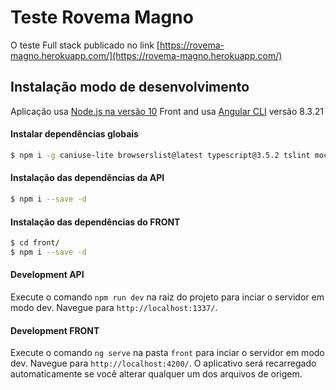 # Teste Rovema Magno

O teste Full stack publicado no link 
[https://rovema-magno.herokuapp.com/](https://rovema-magno.herokuapp.com/)

## Instalação modo de desenvolvimento

Aplicação usa [Node.js na versão 10](https://nodejs.org/fr/blog/release/v10.0.0/) 
Front and usa [Angular CLI](https://github.com/angular/angular-cli) versão 8.3.21 

#### Instalar dependências globais 

```bash
$ npm i -g caniuse-lite browserslist@latest typescript@3.5.2 tslint mocha chai-http chai gulp-cli @angular/cli@8.3.21 @angular/animations@^8.2.14 

```
#### Instalação das dependências da API 

```bash
$ npm i --save -d 
```

#### Instalação das dependências do FRONT

```bash
$ cd front/
$ npm i --save -d 
```


#### Development API 

Execute o comando `npm run dev` na raiz do projeto para inciar o servidor em modo dev. Navegue para `http://localhost:1337/`. 

#### Development FRONT 

Execute o comando `ng serve` na pasta `front` para inciar o servidor em modo dev. Navegue para `http://localhost:4200/`. O aplicativo será recarregado automaticamente se você alterar qualquer um dos arquivos de origem.
